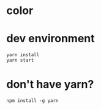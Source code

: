 # color

# dev environment

```
yarn install
yarn start
```

# don't have yarn?
```
npm install -g yarn
```
